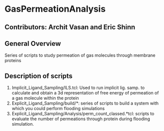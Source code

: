 # GasPermeationAnalysis
## Contributors: Archit Vasan and Eric Shinn
## General Overview
Series of scripts to study permeation of gas molecules through membrane proteins
## Description of scripts
1. Implicit_Ligand_Sampling/ILS.tcl: Used to run implicit lig. samp. to calculate and obtain a 3d representation of free energy of permeation of a gas molecule within the protein
2. Explicit_Ligand_Sampling/build/*: series of scripts to build a system with which you could perform flooding simulations
3. Explicit_Ligand_Sampling/Analysis/perm_count_classed.*tcl: scripts to evaluate the number of permeations through protein during flooding simulation.
